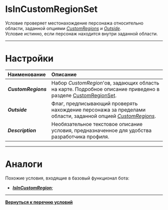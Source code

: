 # **IsInCustomRegionSet**

Условие проверяет местонахождение персонажа относительно области, заданной опциями [*CustomRegions*](#ref-CustomRegions) и [*Outside*](#ref-Outside).<br/>
Условие истинно, если персонаж находится внутри заданной области.

---

# **Настройки**

| **Наименование** | **Описание** 
|:-----------------|:-------------
|<a name ="ref-CustomRegions">***CustomRegions***</a> | Набор *CustomRegion*'ов, задающих область на карте. Подробное описание приведено в разделе [CustomRegionSet](../../General/CustomRegionSet-RU.md).
|<a name ="ref-Outside">***Outside***</a>| Флаг, предписывающий проверять нахождение персонажа за пределами области, заданной опцией [*CustomRegions*](#ref-CustomRegions). 
|<a name ="ref-Description">***Description***</a>| Необязательное текстовое описание условия, предназначенное для удобства разработчика профиля.



---

# **Аналоги**
Похожие условия, входящие в базовый функционал бота:
- [***IsInCustomRegion***](Astral-Actions-RU.md#ref-IsInCustomRegion);

---

[**Вернуться к перечню условий**](../EntityTools-QuesterExtensions-RU.md)